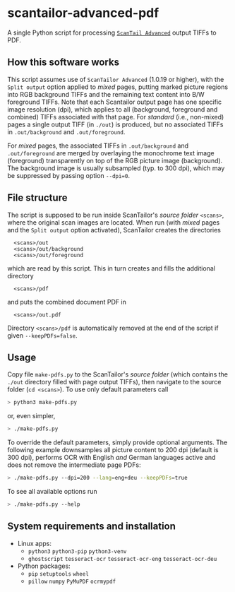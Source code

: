 # scantailor-advanced-pdf

A single Python script for processing [`ScanTail Advanced`](https://github.com/ScanTailor-Advanced/scantailor-advanced) output TIFFs to PDF. 

## How this software works

This script assumes use of `ScanTailor Advanced` (1.0.19 or higher), with
the `Split output` option applied to *mixed* pages, putting marked picture regions into RGB background TIFFs
and the remaining text content into B/W foreground TIFFs.
Note that each Scantailor output page has one specific image resolution (dpi), which applies
to all (background, foreground and combined) TIFFs associated with that page. 
For *standard* (i.e., non-mixed) pages a single output TIFF (in `./out`) is produced, but no 
associated TIFFs in `.out/background` and
`.out/foreground`.

For *mixed* pages, the associated TIFFs in `.out/background` and `.out/foreground` are merged by overlaying
the monochrome text image (foreground) transparently on top of the RGB picture image (background).
The background image is usually subsampled (typ. to 300 dpi), which may be suppressed by passing
option `--dpi=0`.

## File structure

The script is supposed to be run inside ScanTailor's *source folder* `<scans>`, where the original scan images are
located. When run (with *mixed* pages and the `Split output` option activated), ScanTailor creates the directories
```
  <scans>/out
  <scans>/out/background
  <scans>/out/foreground
```
which are read by this script. This in turn creates and fills the additional directory
```
  <scans>/pdf
```
and puts the combined document PDF in
```
  <scans>/out.pdf
```
Directory `<scans>/pdf` is automatically removed at the end of the script if given `--keepPDFs=false`.

## Usage

Copy file `make-pdfs.py` to the ScanTailor's *source folder* (which contains the `./out` directory
filled with page output TIFFs),
then navigate to the source folder (`cd <scans>`).
To use only default parameters call
```bash
> python3 make-pdfs.py
```
or, even simpler,
```bash
> ./make-pdfs.py
```
To override the default parameters, simply provide optional arguments.
The following example downsamples all picture content to 200 dpi (default is 300 dpi),
performs OCR with English *and* German languages active and does not remove the intermediate
page PDFs:
```bash
> ./make-pdfs.py --dpi=200 --lang=eng+deu --keepPDFs=true
```
To see all available options run
```bash
> ./make-pdfs.py --help
```

## System requirements and installation
* Linux apps:
  + `python3` `python3-pip` `python3-venv`
  + `ghostscript` `tesseract-ocr` `tesseract-ocr-eng` `tesseract-ocr-deu`
* Python packages:
  + `pip` `setuptools` `wheel`
  + `pillow` `numpy` `PyMuPDF` `ocrmypdf`
